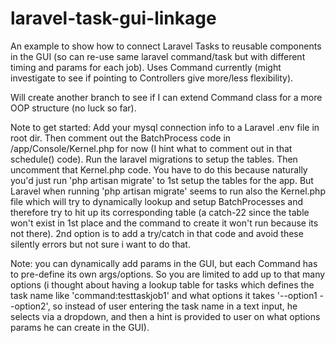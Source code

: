 # laravel-task-gui-linkage

An example to show how to connect Laravel Tasks to reusable components in the GUI (so can re-use same laravel command/task but with different timing and params for each job). Uses Command currently (might investigate to see if pointing to Controllers give more/less flexibility).

Will create another branch to see if I can extend Command class for a more OOP structure (no luck so far).

Note to get started:
Add your mysql connection info to a Laravel .env file in root dir.
Then comment out the BatchProcess code in /app/Console/Kernel.php for now (I hint what to comment out in that schedule() code).
Run the laravel migrations to setup the tables. 
Then uncomment that Kernel.php code.
You have to do this because naturally you'd just run 'php artisan migrate' to 1st setup the tables for the app.
But Laravel when running 'php artisan migrate' seems to run also the Kernel.php file which will try to dynamically lookup and setup BatchProcesses and therefore try to hit up its corresponding table (a catch-22 since the table won't exist in 1st place and the command to create it won't run because its not there). 2nd option is to add a try/catch in that code and avoid these silently errors but not sure i want to do that.

Note: you can dynamically add params in the GUI, but each Command has to pre-define its own args/options. 
So you are limited to add up to that many options (i thought about having a lookup table for tasks which defines the task name like 'command:testtaskjob1' and what options it takes '--option1 --option2', so instead of user entering the task name in a text input, he selects via a dropdown, and then a hint is provided to user on what options params he can create in the GUI).
